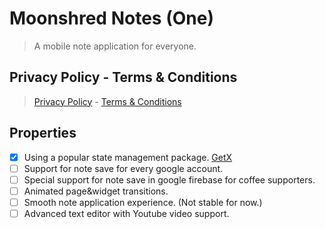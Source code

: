 # Moonshred Notes (One)
> A mobile note application for everyone.

## Privacy Policy - Terms & Conditions
> [Privacy Policy](../main/privacy-policy.md) - [Terms & Conditions](../main/terms-conditions.md)

## Properties
- [x] Using a popular state management package. [GetX][GetXLink]
- [ ] Support for note save for every google account.
- [ ] Special support for note save in google firebase for coffee supporters.
- [ ] Animated page&widget transitions.
- [ ] Smooth note application experience. (Not stable for now.)
- [ ] Advanced text editor with Youtube video support.

[GetXLink]: https://github.com/jonataslaw/getx

